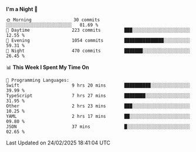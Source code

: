 <!--START_SECTION:waka-->
**I'm a Night 🦉** 

```text
🌞 Morning                30 commits          ░░░░░░░░░░░░░░░░░░░░░░░░░   01.69 % 
🌆 Daytime                223 commits         ███░░░░░░░░░░░░░░░░░░░░░░   12.55 % 
🌃 Evening                1054 commits        ███████████████░░░░░░░░░░   59.31 % 
🌙 Night                  470 commits         ███████░░░░░░░░░░░░░░░░░░   26.45 % 
```


📊 **This Week I Spent My Time On** 

```text
💬 Programming Languages: 
Swift                    9 hrs 20 mins       ██████████░░░░░░░░░░░░░░░   39.99 % 
TypeScript               7 hrs 27 mins       ████████░░░░░░░░░░░░░░░░░   31.95 % 
Other                    2 hrs 23 mins       ███░░░░░░░░░░░░░░░░░░░░░░   10.25 % 
YAML                     2 hrs 17 mins       ██░░░░░░░░░░░░░░░░░░░░░░░   09.80 % 
JSON                     37 mins             █░░░░░░░░░░░░░░░░░░░░░░░░   02.65 % 
```


 Last Updated on 24/02/2025 18:41:04 UTC
<!--END_SECTION:waka-->

